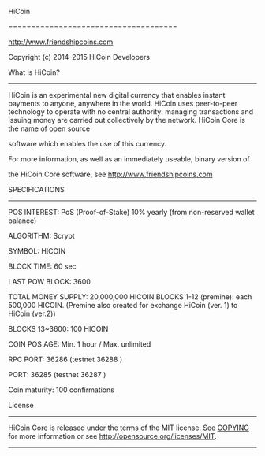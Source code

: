 

HiCoin

=====================================



http://www.friendshipcoins.com


Copyright (c) 2014-2015 HiCoin Developers



What is HiCoin?

----------------



HiCoin is an experimental new digital currency that enables instant payments to
anyone, anywhere in the world. HiCoin uses peer-to-peer technology to operate
with no central authority: managing transactions and issuing money are carried
out collectively by the network. HiCoin Core is the name of open source

software which enables the use of this currency.

For more information, as well as an immediately useable, binary version of

the HiCoin Core software, see http://www.friendshipcoins.com



SPECIFICATIONS

-------------------



POS INTEREST: PoS (Proof-of-Stake) 10% yearly (from non-reserved wallet balance)

ALGORITHM: Scrypt

SYMBOL:    HICOIN

BLOCK TIME: 60 sec

LAST POW BLOCK: 3600

TOTAL MONEY SUPPLY: 20,000,000 HICOIN
BLOCKS 1-12 (premine): each 500,000 HICOIN. (Premine also created for exchange HiCoin (ver. 1) to HiCoin (ver.2))

BLOCKS 13~3600: 100 HICOIN

COIN POS AGE: Min. 1 hour / Max. unlimited

RPC PORT: 36286 (testnet 36288 )

PORT: 36285 (testnet 36287 )

Coin maturity: 100 confirmations





License

-------


HiCoin Core is released under the terms of the MIT license. 
See [COPYING](COPYING) for more
information or see http://opensource.org/licenses/MIT.



-------